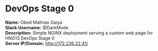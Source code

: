 # DevOps Stage 0

**Name:** Obed Mathias Gaiya  
**Slack Username:** @DarkMode  
**Description:** Simple NGINX deployment serving a custom web page for HNG13 DevOps Stage 0  
**Server IP/Domain:** http://172.236.22.41/
